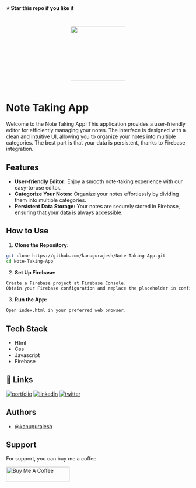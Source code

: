 #### ⭐ Star this repo if you like it
<br>
<div align="center">
  <img src="https://github.com/kanugurajesh/Note-Taking-App/assets/120458029/47c77abe-f650-4154-827b-a6d6f1f1386b" alt="" width=150 height=150>
</div>
<br>

# Note Taking App

Welcome to the Note Taking App! This application provides a user-friendly editor for efficiently managing your notes. The interface is designed with a clean and intuitive UI, allowing you to organize your notes into multiple categories. The best part is that your data is persistent, thanks to Firebase integration.

## Features

- **User-friendly Editor:** Enjoy a smooth note-taking experience with our easy-to-use editor.
- **Categorize Your Notes:** Organize your notes effortlessly by dividing them into multiple categories.
- **Persistent Data Storage:** Your notes are securely stored in Firebase, ensuring that your data is always accessible.

## How to Use

1. **Clone the Repository:**
 ```bash
 git clone https://github.com/kanugurajesh/Note-Taking-App.git
 cd Note-Taking-App
 ```
2. **Set Up Firebase:**
  ```bash
  Create a Firebase project at Firebase Console.
  Obtain your Firebase configuration and replace the placeholder in config/firebase.js with your actual configuration.
  ```
3. **Run the App:**
 ```bash
 Open index.html in your preferred web browser.
 ```
## Tech Stack

- Html
- Css
- Javascript
- Firebase

## 🔗 Links
[![portfolio](https://img.shields.io/badge/my_portfolio-000?style=for-the-badge&logo=ko-fi&logoColor=white)](https://rajeshportfolio.me/)
[![linkedin](https://img.shields.io/badge/linkedin-0A66C2?style=for-the-badge&logo=linkedin&logoColor=white)](https://www.linkedin.com/in/rajesh-kanugu-aba8a3254/)
[![twitter](https://img.shields.io/badge/twitter-1DA1F2?style=for-the-badge&logo=twitter&logoColor=white)](https://twitter.com/exploringengin1)

## Authors

- [@kanugurajesh](https://github.com/kanugurajesh)

## Support

For support, you can buy me a coffee

<a href="https://www.buymeacoffee.com/kanugurajen" target="_blank"><img src="https://cdn.buymeacoffee.com/buttons/default-orange.png" alt="Buy Me A Coffee" height="41" width="174"></a>
